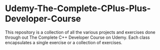 # Udemy-The-Complete-CPlus-Plus-Developer-Course
This repository is a collection of all the various projects and exercises done through out The Complete C++ Developer Course on Udemy. 
Each class encapsulates a single exercise or a collection of exercises. 
